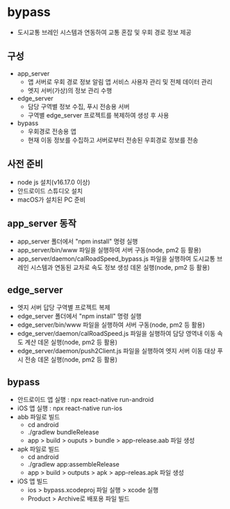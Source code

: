 # bypass
* 도시교통 브레인 시스템과 연동하여 교통 혼잡 및 우회 경로 정보 제공

## 구성
  * app_server
    * 앱 서버로 우회 경로 정보 알림 앱 서비스 사용자 관리 및 전체 데이터 관리
    * 엣지 서버(가상)의 정보 관리 수행
  * edge_server
    * 담당 구역별 정보 수집, 푸시 전송용 서버
    * 구역별 edge_server 프로젝트를 복제하여 생성 후 사용
  * bypass
    * 우회경로 전송용 앱
    * 현재 이동 정보를 수집하고 서버로부터 전송된 우회경로 정보를 전송

## 사전 준비
  * node js 설치(v16.17.0 이상)
  * 안드로이드 스튜디오 설치
  * macOS가 설치된 PC 준비

## app_server 동작
  * app_server 폴더에서 "npm install" 명령 실행
  * app_server/bin/www 파일을 실행하여 서버 구동(node, pm2 등 활용)
  * app_server/daemon/calRoadSpeed_bypass.js 파일을 실행하여 도시교통 브레인 시스템과 연동된 교차로 속도 정보 생성 데몬 실행(node, pm2 등 활용)

## edge_server
  * 엣지 서버 답당 구역별 프로젝트 복제
  * edge_server 폴더에서 "npm install" 명령 실행
  * edge_server/bin/www 파일을 실행하여 서버 구동(node, pm2 등 활용)
  * edge_server/daemon/calRoadSpeed.js 파일을 실행하여 담당 영역내 이동 속도 계산 데몬 실행(node, pm2 등 활용)
  * edge_server/daemon/push2Client.js 파일을 실행하여 엣지 서버 이동 대상 푸시 전송 데몬 실행(node, pm2 등 활용)

## bypass
  * 안드로이드 앱 실행 : npx react-native run-android
  * iOS 앱 실행 : npx react-native run-ios
  * abb 파일로 빌드
    * cd android
    * ./gradlew bundleRelease
    * app > build > ouputs > bundle > app-release.aab 파일 생성
  * apk 파일로 빌드
    * cd android
    * ./gradlew app:assembleRelease
    * app > build > outputs > apk > app-releas.apk 파일 생성
  * iOS 앱 빌드
    * ios > bypass.xcodeproj 파일 실행 > xcode 실행
    * Product > Archive로 배포용 파일 빌드